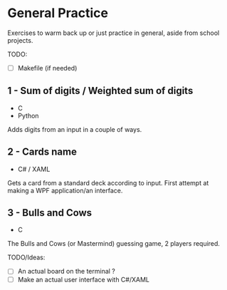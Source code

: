 # General Practice
Exercises to warm back up or just practice in general, aside from school projects.

TODO:
- [ ] Makefile (if needed)

## 1 - Sum of digits / Weighted sum of digits
- C
- Python

Adds digits from an input in a couple of ways.
## 2 - Cards name
- C# / XAML

Gets a card from a standard deck according to input. First attempt at making a WPF application/an interface.

## 3 - Bulls and Cows
- C

The Bulls and Cows (or Mastermind) guessing game, 2 players required.

TODO/Ideas:

- [ ] An actual board on the terminal ?
- [ ] Make an actual user interface with C#/XAML
